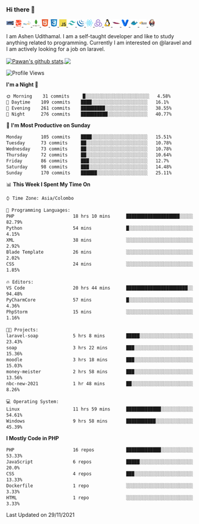 ### Hi there 👋

<a align="center" href="https://github.com/ashenud"> <img width="20px" src="https://raw.githubusercontent.com/devicons/devicon/master/icons/php/php-original.svg" alt="ashenud: PHP" /> <img width="18px" src="https://raw.githubusercontent.com/devicons/devicon/master/icons/laravel/laravel-plain-wordmark.svg" alt="ashenud: Laravel" /> <img width="20px" src="https://raw.githubusercontent.com/devicons/devicon/master/icons/mysql/mysql-original-wordmark.svg" alt="ashenud: MySQL" /> <img width="20px" src="https://raw.githubusercontent.com/devicons/devicon/master/icons/mongodb/mongodb-original-wordmark.svg" alt="ashenud: mongoDB" />  <img width="20px" src="https://raw.githubusercontent.com/devicons/devicon/master/icons/html5/html5-original.svg" alt="ashenud: HTML5" /> <img width="20px" src="https://raw.githubusercontent.com/devicons/devicon/master/icons/css3/css3-original.svg" alt="ashenud: CSS3" /> <img width="20px" src="https://raw.githubusercontent.com/devicons/devicon/master/icons/javascript/javascript-original.svg" alt="ashenud: Javascript" /> <img width="20px" src="https://raw.githubusercontent.com/devicons/devicon/master/icons/tailwindcss/tailwindcss-plain.svg" alt="ashenud: Tailwindcss" /> <img width="20px" src="https://raw.githubusercontent.com/devicons/devicon/master/icons/jquery/jquery-original.svg" alt="ashenud: Jquery" /> <img width="20px" src="https://raw.githubusercontent.com/devicons/devicon/master/icons/react/react-original.svg" alt="ashenud: React" /> <img width="20px" src="https://raw.githubusercontent.com/devicons/devicon/master/icons/redux/redux-original.svg" alt="ashenud: Redux" /> <img width="20px" src="https://raw.githubusercontent.com/devicons/devicon/master/icons/linux/linux-original.svg" alt="ashenud: Linux" /> <img width="20px" src="https://raw.githubusercontent.com/devicons/devicon/master/icons/apache/apache-original.svg" alt="ashenud: Apache" /> <img width="20px" src="https://raw.githubusercontent.com/devicons/devicon/master/icons/vagrant/vagrant-original.svg" alt="ashenud: Vagrant" /> <img width="20px" src="https://raw.githubusercontent.com/devicons/devicon/master/icons/docker/docker-original.svg" alt="ashenud: Docker" /> <img width="20px" src="https://raw.githubusercontent.com/devicons/devicon/master/icons/amazonwebservices/amazonwebservices-original-wordmark.svg" alt="ashenud: AWS" /> <img width="20px" src="https://raw.githubusercontent.com/devicons/devicon/master/icons/jenkins/jenkins-original.svg" alt="ashenud: Jenkins" /> </a>

I am Ashen Udithamal. I am a self-taught developer and like to study anything related to programming. Currently I am interested on @laravel and I am actively looking for a job on laravel.

<a href="https://github.com/ashenud">
    <img height="150px" align="center" src="https://github-readme-stats.vercel.app/api?username=ashenud&show_icons=true&theme=nord&line_height=27" alt="Pawan's github stats"/>
</a>
<a href="https://github.com/ashenud">
    <img height="150px" align="center" src="https://github-readme-stats.vercel.app/api/top-langs/?username=ashenud&theme=nord&layout=compact&langs_count=6" />
</a>

<!--START_SECTION:waka-->
![Profile Views](http://img.shields.io/badge/Profile%20Views-24-blue)

**I'm a Night 🦉** 

```text
🌞 Morning    31 commits     █░░░░░░░░░░░░░░░░░░░░░░░░   4.58% 
🌆 Daytime    109 commits    ████░░░░░░░░░░░░░░░░░░░░░   16.1% 
🌃 Evening    261 commits    █████████░░░░░░░░░░░░░░░░   38.55% 
🌙 Night      276 commits    ██████████░░░░░░░░░░░░░░░   40.77%

```
📅 **I'm Most Productive on Sunday** 

```text
Monday       105 commits    ████░░░░░░░░░░░░░░░░░░░░░   15.51% 
Tuesday      73 commits     ██░░░░░░░░░░░░░░░░░░░░░░░   10.78% 
Wednesday    73 commits     ██░░░░░░░░░░░░░░░░░░░░░░░   10.78% 
Thursday     72 commits     ██░░░░░░░░░░░░░░░░░░░░░░░   10.64% 
Friday       86 commits     ███░░░░░░░░░░░░░░░░░░░░░░   12.7% 
Saturday     98 commits     ███░░░░░░░░░░░░░░░░░░░░░░   14.48% 
Sunday       170 commits    ██████░░░░░░░░░░░░░░░░░░░   25.11%

```


📊 **This Week I Spent My Time On** 

```text
⌚︎ Time Zone: Asia/Colombo

💬 Programming Languages: 
PHP                      18 hrs 10 mins      ████████████████████░░░░░   82.79% 
Python                   54 mins             █░░░░░░░░░░░░░░░░░░░░░░░░   4.15% 
XML                      38 mins             ░░░░░░░░░░░░░░░░░░░░░░░░░   2.92% 
Blade Template           26 mins             ░░░░░░░░░░░░░░░░░░░░░░░░░   2.02% 
CSS                      24 mins             ░░░░░░░░░░░░░░░░░░░░░░░░░   1.85%

🔥 Editors: 
VS Code                  20 hrs 44 mins      ███████████████████████░░   94.48% 
PyCharmCore              57 mins             █░░░░░░░░░░░░░░░░░░░░░░░░   4.36% 
PhpStorm                 15 mins             ░░░░░░░░░░░░░░░░░░░░░░░░░   1.16%

🐱‍💻 Projects: 
laravel-soap             5 hrs 8 mins        █████░░░░░░░░░░░░░░░░░░░░   23.43% 
soap                     3 hrs 22 mins       ███░░░░░░░░░░░░░░░░░░░░░░   15.36% 
moodle                   3 hrs 18 mins       ███░░░░░░░░░░░░░░░░░░░░░░   15.03% 
money-meister            2 hrs 58 mins       ███░░░░░░░░░░░░░░░░░░░░░░   13.56% 
nbc-new-2021             1 hr 48 mins        ██░░░░░░░░░░░░░░░░░░░░░░░   8.26%

💻 Operating System: 
Linux                    11 hrs 59 mins      █████████████░░░░░░░░░░░░   54.61% 
Windows                  9 hrs 58 mins       ███████████░░░░░░░░░░░░░░   45.39%

```

**I Mostly Code in PHP** 

```text
PHP                      16 repos            █████████████░░░░░░░░░░░░   53.33% 
JavaScript               6 repos             █████░░░░░░░░░░░░░░░░░░░░   20.0% 
CSS                      4 repos             ███░░░░░░░░░░░░░░░░░░░░░░   13.33% 
Dockerfile               1 repo              ░░░░░░░░░░░░░░░░░░░░░░░░░   3.33% 
HTML                     1 repo              ░░░░░░░░░░░░░░░░░░░░░░░░░   3.33%

```



 Last Updated on 29/11/2021
<!--END_SECTION:waka-->

